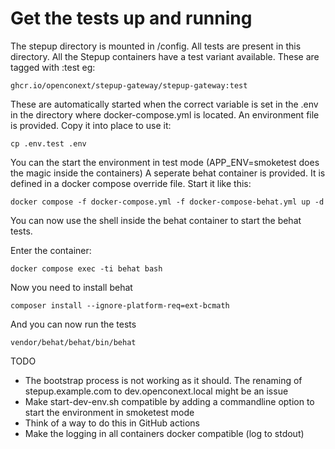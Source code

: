 
# Get the tests up and running
The stepup directory is mounted in /config. All tests are present in this directory. 
All the Stepup containers have a test variant available. These are tagged with :test eg:

```
ghcr.io/openconext/stepup-gateway/stepup-gateway:test
```

These are automatically started when the correct variable is set in the .env in the directory where docker-compose.yml is located.
An environment file is provided. Copy it into place to use it:
```
cp .env.test .env
```

You can the start the environment in test mode (APP_ENV=smoketest does the magic inside the containers)
A seperate behat container is provided. It is defined in a docker compose override file. Start it like this:
```
docker compose -f docker-compose.yml -f docker-compose-behat.yml up -d
```

You can now use the shell inside the behat container to start the behat tests.

Enter the container:
```
docker compose exec -ti behat bash
```

Now you need to install behat
```
composer install --ignore-platform-req=ext-bcmath
```
And you can now run the tests
```
vendor/behat/behat/bin/behat
```
TODO
- The bootstrap process is not working as it should. The renaming of stepup.example.com to dev.openconext.local might be an issue
- Make start-dev-env.sh compatible by adding a commandline option to start the environment in smoketest mode
- Think of a way to do this in GitHub actions
- Make the logging in all containers docker compatible (log to stdout)

